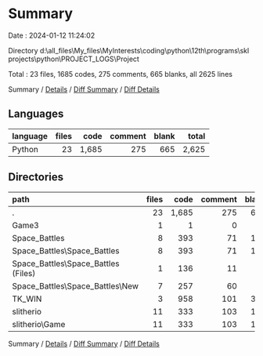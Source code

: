 # Summary

Date : 2024-01-12 11:24:02

Directory d:\\all_files\\My_files\\MyInterests\\coding\\python\\12th\\programs\\skl projects\\python\\PROJECT_LOGS\\Project

Total : 23 files,  1685 codes, 275 comments, 665 blanks, all 2625 lines

Summary / [Details](details.md) / [Diff Summary](diff.md) / [Diff Details](diff-details.md)

## Languages
| language | files | code | comment | blank | total |
| :--- | ---: | ---: | ---: | ---: | ---: |
| Python | 23 | 1,685 | 275 | 665 | 2,625 |

## Directories
| path | files | code | comment | blank | total |
| :--- | ---: | ---: | ---: | ---: | ---: |
| . | 23 | 1,685 | 275 | 665 | 2,625 |
| Game3 | 1 | 1 | 0 | 1 | 2 |
| Space_Battles | 8 | 393 | 71 | 134 | 598 |
| Space_Battles\\Space_Battles | 8 | 393 | 71 | 134 | 598 |
| Space_Battles\\Space_Battles (Files) | 1 | 136 | 11 | 56 | 203 |
| Space_Battles\\Space_Battles\\New | 7 | 257 | 60 | 78 | 395 |
| TK_WIN | 3 | 958 | 101 | 368 | 1,427 |
| slitherio | 11 | 333 | 103 | 162 | 598 |
| slitherio\\Game | 11 | 333 | 103 | 162 | 598 |

Summary / [Details](details.md) / [Diff Summary](diff.md) / [Diff Details](diff-details.md)